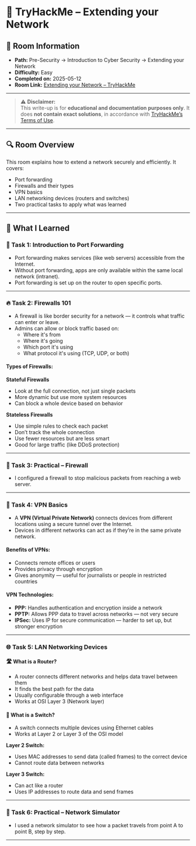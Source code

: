 # 🧩 TryHackMe – Extending your Network

## 📘 Room Information
- **Path:** Pre-Security → Introduction to Cyber Security → Extending your Network  
- **Difficulty:** Easy  
- **Completed on:** 2025-05-12  
- **Room Link:** [Extending your Network – TryHackMe](https://tryhackme.com/room/extendingyournetwork)

---

> ⚠️ **Disclaimer:**  
> This write-up is for **educational and documentation purposes only**. It does **not contain exact solutions**, in accordance with [TryHackMe’s Terms of Use](https://tryhackme.com/terms).

---

## 🔍 Room Overview

This room explains how to extend a network securely and efficiently. It covers:

- Port forwarding  
- Firewalls and their types  
- VPN basics  
- LAN networking devices (routers and switches)  
- Two practical tasks to apply what was learned  

---

## 🧪 What I Learned

### 🔌 Task 1: Introduction to Port Forwarding

- Port forwarding makes services (like web servers) accessible from the Internet.  
- Without port forwarding, apps are only available within the same local network (intranet).  
- Port forwarding is set up on the router to open specific ports.  

---

### 🔥 Task 2: Firewalls 101

- A firewall is like border security for a network — it controls what traffic can enter or leave.  
- Admins can allow or block traffic based on:
  - Where it's from  
  - Where it's going  
  - Which port it's using  
  - What protocol it's using (TCP, UDP, or both)

#### Types of Firewalls:

**Stateful Firewalls**
- Look at the full connection, not just single packets  
- More dynamic but use more system resources  
- Can block a whole device based on behavior  

**Stateless Firewalls**
- Use simple rules to check each packet  
- Don’t track the whole connection  
- Use fewer resources but are less smart  
- Good for large traffic (like DDoS protection)  

---

### 🧪 Task 3: Practical – Firewall

- I configured a firewall to stop malicious packets from reaching a web server.

---

### 🔐 Task 4: VPN Basics

- A **VPN (Virtual Private Network)** connects devices from different locations using a secure tunnel over the Internet.  
- Devices in different networks can act as if they’re in the same private network.  

#### Benefits of VPNs:
- Connects remote offices or users  
- Provides privacy through encryption  
- Gives anonymity — useful for journalists or people in restricted countries  

#### VPN Technologies:

- **PPP:** Handles authentication and encryption inside a network  
- **PPTP:** Allows PPP data to travel across networks — not very secure  
- **IPSec:** Uses IP for secure communication — harder to set up, but stronger encryption  

---

### 🌐 Task 5: LAN Networking Devices

#### 🛣️ What is a Router?

- A router connects different networks and helps data travel between them  
- It finds the best path for the data  
- Usually configurable through a web interface  
- Works at OSI Layer 3 (Network layer)

#### 🔀 What is a Switch?

- A switch connects multiple devices using Ethernet cables  
- Works at Layer 2 or Layer 3 of the OSI model  

**Layer 2 Switch:**
- Uses MAC addresses to send data (called frames) to the correct device  
- Cannot route data between networks  

**Layer 3 Switch:**
- Can act like a router  
- Uses IP addresses to route data and send frames  

---

### 🧪 Task 6: Practical – Network Simulator

- I used a network simulator to see how a packet travels from point A to point B, step by step.  

---

